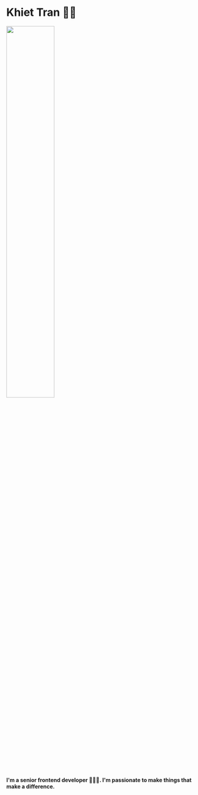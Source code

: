 # Khiet Tran 👋🏻
<p><img width=50% src="https://media.giphy.com/media/26xBwdIuRJiAIqHwA/giphy.gif"></p>
<h4>I'm a senior frontend developer 👨🏼‍💻. I'm passionate to make things that make a difference.</h4>
